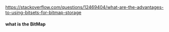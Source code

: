 https://stackoverflow.com/questions/12469404/what-are-the-advantages-to-using-bitsets-for-bitmap-storage
#### what is the BitMap

